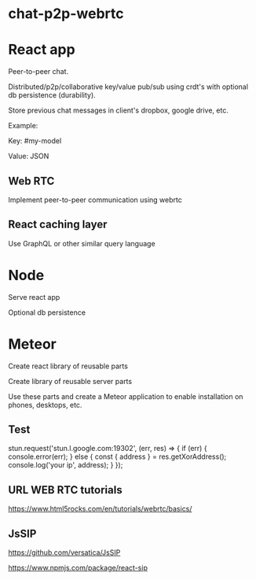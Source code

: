 # chat-p2p-webrtc

# React app
Peer-to-peer chat.

Distributed/p2p/collaborative key/value pub/sub using crdt's with optional db persistence (durability).

Store previous chat messages in client's dropbox, google drive, etc. 


Example:

Key: #my-model

Value: JSON

## Web RTC

Implement peer-to-peer communication using webrtc

## React caching layer

Use GraphQL or other similar query language

# Node

Serve react app

Optional db persistence


# Meteor

Create react library of reusable parts

Create library of reusable server parts

Use these parts and create a Meteor application to enable installation on phones, desktops, etc.




## Test

stun.request('stun.l.google.com:19302', (err, res) => {
  if (err) {
    console.error(err);
  } else {
    const { address } = res.getXorAddress();
    console.log('your ip', address);
  }
});


## URL WEB RTC tutorials

https://www.html5rocks.com/en/tutorials/webrtc/basics/


## JsSIP

https://github.com/versatica/JsSIP

https://www.npmjs.com/package/react-sip

